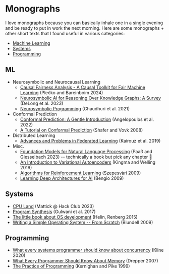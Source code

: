 # Monographs
I love monographs because you can basically inhale one in a single evening and be ready to put in work the next morning.
Here are some monographs + other short texts that I found useful in various categories:
* [Machine Learning](#ML)
* [Systems](#Systems)
* [Programming](#Programming)

## ML
* Neurosymbolic and Neurocausal Learning
  * [Causal Fairness Analysis - A Causal Toolkit for Fair Machine Learning](https://causalai.net/r90.pdf) (Plečko and Bareinboim 2024)
  * [Neurosymbolic AI for Reasoning Over Knowledge Graphs: A Survey](https://arxiv.org/pdf/2302.07200) (DeLong et al. 2023)
  * [Neurosymbolic Programming](https://www.cs.utexas.edu/~swarat/pubs/PGL-049-Plain.pdf) (Chaudhuri et al. 2021)
* Conformal Prediction
  * [Conformal Prediction: A Gentle Introduction](https://arxiv.org/pdf/2107.07511) (Angelopoulos et al. 2022)
  * [A Tutorial on Conformal Prediction](https://jmlr.csail.mit.edu/papers/volume9/shafer08a/shafer08a.pdf) (Shafer and Vovk 2008)
* Distributed Learning
  * [Advances and Problems in Federated Learning](https://arxiv.org/pdf/1912.04977) (Kairouz et al. 2019)
* Misc.
  * [Foundation Models for Natural Language Processing](https://arxiv.org/pdf/2302.08575) (Paaß and Giesselbach 2023) -- technically a book but pick any chapter 🤪
  * [An Introduction to Variational Autoencoders](https://arxiv.org/pdf/1906.02691) (Kingma and Welling 2019)
  * [Algorithms for Reinforcement Learning](https://sites.ualberta.ca/~szepesva/papers/RLAlgsInMDPs.pdf) (Szepesvàri 2009)
  * [Learning Deep Architectures for AI](https://www.cs.cmu.edu/~epxing/Class/10715/reading/ftml.pdf) (Bengio 2009)

## Systems
* [CPU Land](https://cpu.land) (Mattick @ Hack Club 2023)
* [Program Synthesis](https://www.nowpublishers.com/article/Details/PGL-010) (Gulwani et al. 2017)
* [The little book about OS development](https://littleosbook.github.io) (Helin, Renberg 2015)
* [Writing a Simple Operating System -- From Scratch](https://github.com/tpn/pdfs/blob/master/Writing%20a%20Simple%20Operating%20System%20from%20Scratch%20-%20Nick%20Blundell%20-%20Dec%202010.pdf) (Blundell 2009)
## Programming
* [What every systems programmer should know about concurrency](https://assets.bitbashing.io/papers/concurrency-primer.pdf) (Kline 2020)
* [What Every Programmer Should Know About Memory](https://people.freebsd.org/~lstewart/articles/cpumemory.pdf) (Drepper 2007)
* [The Practice of Programming](https://www.cs.princeton.edu/~bwk/tpop.webpage/) (Kernighan and Pike 1999)
